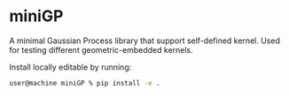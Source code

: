 # miniGP
A minimal Gaussian Process library that support self-defined kernel.
Used for testing different geometric-embedded kernels.

Install locally editable by running:
```zsh
user@machine miniGP % pip install -e .
```